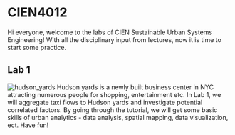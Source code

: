 # CIEN4012
Hi everyone, welcome to the labs of CIEN Sustainable Urban Systems Engineering! With all the disciplinary input from lectures, now it is time to start some practice.

## Lab 1
![hudson_yards](https://github.com/yangyh16/CIEN4012/assets/160519828/0143ad43-8d18-4ad4-a7e3-50bfa8041c70)
Hudson yards is a newly built business center in NYC attracting numerous people for shopping, entertainment etc. In Lab 1, we will aggregate taxi flows to Hudson yards and investigate potential correlated factors. By going through the tutorial, we will get some basic skills of urban analytics - data analysis, spatial mapping, data visualization, ect. Have fun! 

